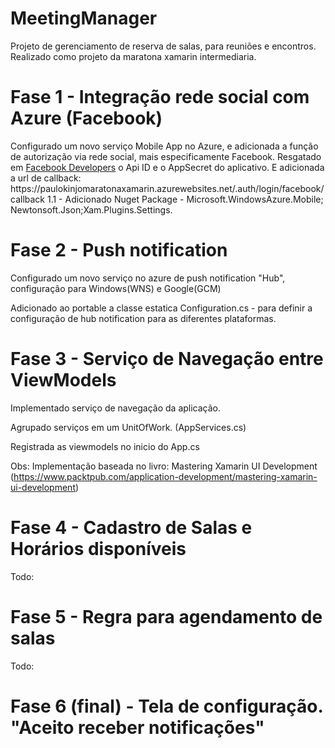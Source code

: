 ﻿# MeetingManager
Projeto de gerenciamento de reserva de salas, para reuniões e encontros. Realizado como projeto da maratona xamarin intermediaria.

<h1>Fase 1 - Integração rede social com Azure (Facebook)</h1>
Configurado um novo serviço Mobile App no Azure, e adicionada a função de autorização via rede social, mais especificamente Facebook.
Resgatado em <a href="developers.facebook.com">Facebook Developers</a> o Api ID e o AppSecret do aplicativo. E adicionada a url de callback: 
  https://paulokinjomaratonaxamarin.azurewebsites.net/.auth/login/facebook/callback
1.1 - Adicionado Nuget Package - Microsoft.WindowsAzure.Mobile; Newtonsoft.Json;Xam.Plugins.Settings.

<h1>Fase 2 - Push notification </h1>
Configurado um novo serviço no azure de push notification "Hub", configuração para Windows(WNS) e Google(GCM)

Adicionado ao portable a classe estatica Configuration.cs - para definir a configuração de hub notification para as diferentes plataformas.

<h1>Fase 3 - Serviço de Navegação entre ViewModels</h1>
Implementado serviço de navegação da aplicação.

Agrupado serviços em um UnitOfWork. (AppServices.cs)

Registrada as viewmodels no inicio do App.cs

Obs: Implementação baseada no livro: Mastering Xamarin UI Development (https://www.packtpub.com/application-development/mastering-xamarin-ui-development)
<h1>Fase 4 - Cadastro de Salas e Horários disponíveis</h1>
Todo:
<h1>Fase 5 - Regra para agendamento de salas</h1>
Todo:
<h1>Fase 6 (final) - Tela de configuração. "Aceito receber notificações"</h1>
